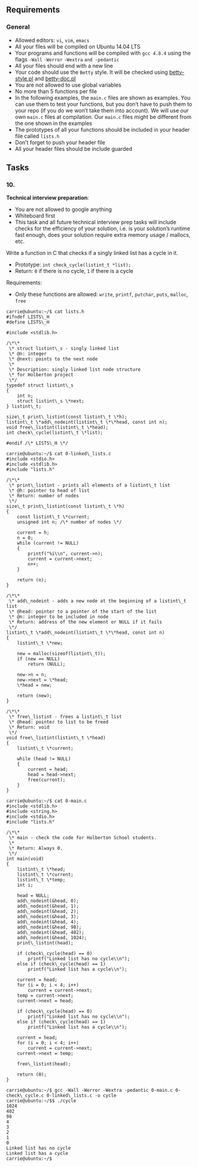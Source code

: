 ## Requirements

### General

- Allowed editors: `vi`, `vim`, `emacs`
- All your files will be compiled on Ubuntu 14.04 LTS
- Your programs and functions will be compiled with `gcc 4.8.4` using the flags `-Wall` `-Werror` `-Wextra` `and -pedantic`
- All your files should end with a new line
- Your code should use the `Betty` style. It will be checked using [betty-style.pl](https://github.com/hs-hq/Betty/blob/master/betty-style.pl "betty-style.pl") and [betty-doc.pl](https://github.com/hs-hq/Betty/blob/master/betty-doc.pl "betty-doc.pl")
- You are not allowed to use global variables
- No more than 5 functions per file
- In the following examples, the `main.c` files are shown as examples. You can use them to test your functions, but you don’t have to push them to your repo (if you do we won’t take them into account). We will use our own `main.c` files at compilation. Our `main.c` files might be different from the one shown in the examples
- The prototypes of all your functions should be included in your header file called `lists.h`
- Don’t forget to push your header file
- All your header files should be include guarded

## Tasks

### 10.

**Technical interview preparation**:

- You are not allowed to google anything
- Whiteboard first
- This task and all future technical interview prep tasks will include checks for the efficiency of your solution, i.e. is your solution’s runtime fast enough, does your solution require extra memory usage / mallocs, etc.

Write a function in C that checks if a singly linked list has a cycle in it.

- Prototype: `int check_cycle(listint_t *list);`
- Return: `0` if there is no cycle, `1` if there is a cycle

Requirements:

- Only these functions are allowed: `write`, `printf`, `putchar`, `puts`, `malloc`, `free`

```
carrie@ubuntu:~/$ cat lists.h
#ifndef LISTS\_H
#define LISTS\_H

#include <stdlib.h>

/\*\*
 \* struct listint\_s - singly linked list
 \* @n: integer
 \* @next: points to the next node
 \*
 \* Description: singly linked list node structure
 \* for Holberton project
 \*/
typedef struct listint\_s
{
    int n;
    struct listint\_s \*next;
} listint\_t;

size\_t print\_listint(const listint\_t \*h);
listint\_t \*add\_nodeint(listint\_t \*\*head, const int n);
void free\_listint(listint\_t \*head);
int check\_cycle(listint\_t \*list);

#endif /\* LISTS\_H \*/

carrie@ubuntu:~/$ cat 0-linked\_lists.c
#include <stdio.h>
#include <stdlib.h>
#include "lists.h"

/\*\*
 \* print\_listint - prints all elements of a listint\_t list
 \* @h: pointer to head of list
 \* Return: number of nodes
 \*/
size\_t print\_listint(const listint\_t \*h)
{
    const listint\_t \*current;
    unsigned int n; /\* number of nodes \*/

    current = h;
    n = 0;
    while (current != NULL)
    {
        printf("%i\\n", current->n);
        current = current->next;
        n++;
    }

    return (n);
}

/\*\*
 \* add\_nodeint - adds a new node at the beginning of a listint\_t list
 \* @head: pointer to a pointer of the start of the list
 \* @n: integer to be included in node
 \* Return: address of the new element or NULL if it fails
 \*/
listint\_t \*add\_nodeint(listint\_t \*\*head, const int n)
{
    listint\_t \*new;

    new = malloc(sizeof(listint\_t));
    if (new == NULL)
        return (NULL);

    new->n = n;
    new->next = \*head;
    \*head = new;

    return (new);
}

/\*\*
 \* free\_listint - frees a listint\_t list
 \* @head: pointer to list to be freed
 \* Return: void
 \*/
void free\_listint(listint\_t \*head)
{
    listint\_t \*current;

    while (head != NULL)
    {
        current = head;
        head = head->next;
        free(current);
    }
}

carrie@ubuntu:~/$ cat 0-main.c
#include <stdlib.h>
#include <string.h>
#include <stdio.h>
#include "lists.h"

/\*\*
 \* main - check the code for Holberton School students.
 \*
 \* Return: Always 0.
 \*/
int main(void)
{
    listint\_t \*head;
    listint\_t \*current;
    listint\_t \*temp;
    int i;

    head = NULL;
    add\_nodeint(&head, 0);
    add\_nodeint(&head, 1);
    add\_nodeint(&head, 2);
    add\_nodeint(&head, 3);
    add\_nodeint(&head, 4);
    add\_nodeint(&head, 98);
    add\_nodeint(&head, 402);
    add\_nodeint(&head, 1024);
    print\_listint(head);

    if (check\_cycle(head) == 0)
        printf("Linked list has no cycle\\n");
    else if (check\_cycle(head) == 1)
        printf("Linked list has a cycle\\n");

    current = head;
    for (i = 0; i < 4; i++)
        current = current->next;
    temp = current->next;
    current->next = head;

    if (check\_cycle(head) == 0)
        printf("Linked list has no cycle\\n");
    else if (check\_cycle(head) == 1)
        printf("Linked list has a cycle\\n");

    current = head;
    for (i = 0; i < 4; i++)
        current = current->next;
    current->next = temp;

    free\_listint(head);

    return (0);
}

carrie@ubuntu:~/$ gcc -Wall -Werror -Wextra -pedantic 0-main.c 0-check\_cycle.c 0-linked\_lists.c -o cycle
carrie@ubuntu:~/$$ ./cycle
1024
402
98
4
3
2
1
0
Linked list has no cycle
Linked list has a cycle
carrie@ubuntu:~/$
```
